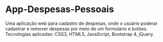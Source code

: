 # App-Despesas-Pessoais
Uma aplicação web para cadastro de despesas, onde o usuário poderar cadastrar e remover despesas por meio de um formulario e botões. Tecnologias aplicadas: CSS3, HTML5, JavaScript, Bootstrap 4, jQuery.
